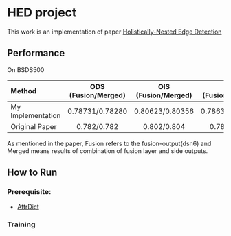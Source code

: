# HED project
This work is an implementation of paper [Holistically-Nested Edge Detection](https://github.com/chongruo/my_configuration.git)


## Performance

On BSDS500

| Method | ODS (Fusion/Merged) | OIS (Fusion/Merged) | AP (Fusion/Merged) |
|:---|:---:|:---:|:---:| 
| My Implementation | 0.78731/0.78280 | 0.80623/0.80356 | 0.78632/0.83851 |
| Original Paper| 0.782/0.782 | 0.802/0.804 | 0.787/0.833 | 

As mentioned in the paper, Fusion refers to the fusion-output(dsn6) and Merged means results of combination of fusion layer and side outputs.

## How to Run
### Prerequisite:
* [AttrDict](https://github.com/bcj/AttrDict)

### Training 

